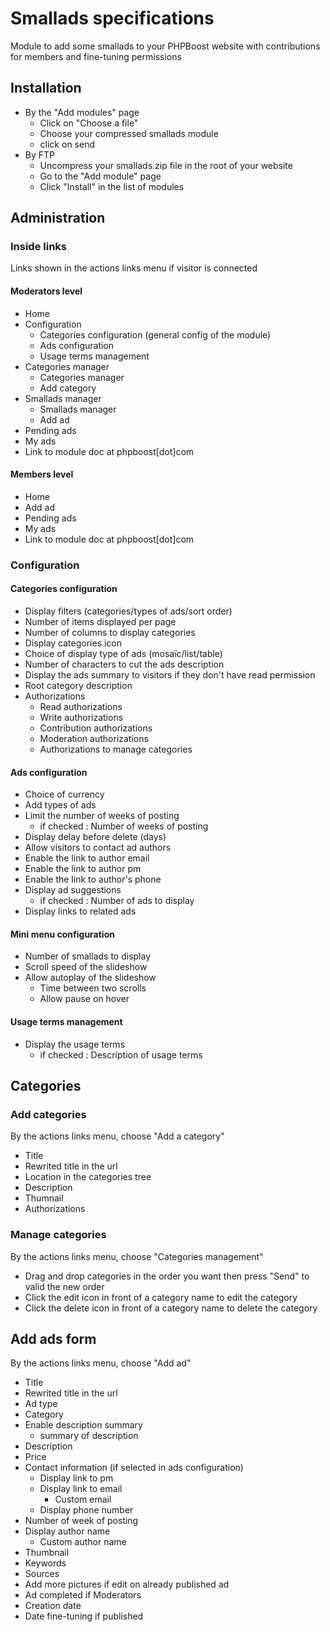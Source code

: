 
# Smallads specifications
Module to add some smallads to your PHPBoost website with contributions for members and fine-tuning permissions

## Installation
- By the "Add modules" page
    - Click on "Choose a file"
    - Choose your compressed smallads module
    - click on send
- By FTP
    - Uncompress your smallads.zip file in the root of your website
    - Go to the "Add module" page
    - Click "Install" in the list of modules
## Administration
### Inside links
Links shown in the actions links menu if visitor is connected
#### Moderators level
- Home
- Configuration
    - Categories configuration (general config of the module)
    - Ads configuration
    - Usage terms management
- Categories manager
    - Categories manager
    - Add category
- Smallads manager
    - Smallads manager
    - Add ad
- Pending ads
- My ads
- Link to module doc at phpboost[dot]com
#### Members level
- Home
- Add ad
- Pending ads
- My ads
- Link to module doc at phpboost[dot]com

### Configuration
#### Categories configuration
- Display filters (categories/types of ads/sort order)
- Number of items displayed per page
- Number of columns to display categories
- Display categories icon
- Choice of display type of ads (mosaïc/list/table)
- Number of characters to cut the ads description
- Display the ads summary to visitors if they don't have read permission
- Root category description
- Authorizations
    - Read authorizations
    - Write authorizations
    - Contribution authorizations
    - Moderation authorizations
    - Authorizations to manage categories
#### Ads configuration
- Choice of currency
- Add types of ads
- Limit the number of weeks of posting
    - if checked : Number of weeks of posting
- Display delay before delete (days)
- Allow visitors to contact ad authors
- Enable the link to author email
- Enable the link to author pm
- Enable the link to author's phone
- Display ad suggestions
    - if checked : Number of ads to display
- Display links to related ads
#### Mini menu configuration
- Number of smallads to display
- Scroll speed of the slideshow
- Allow autoplay of the slideshow
    - Time between two scrolls
    - Allow pause on hover
#### Usage terms management
- Display the usage terms
    - if checked : Description of usage terms

## Categories
### Add categories
By the actions links menu, choose "Add a category"
- Title
- Rewrited title in the url
- Location in the categories tree
- Description
- Thumnail
- Authorizations
### Manage categories
By the actions links menu, choose "Categories management"
- Drag and drop categories in the order you want then press "Send" to valid the new order
- Click the edit icon in front of a category name to edit the category
- Click the delete icon in front of a category name to delete the category

## Add ads form
By the actions links menu, choose "Add ad"
- Title
- Rewrited title in the url
- Ad type   
- Category
- Enable description summary
    - summary of description
- Description
- Price
- Contact information (if selected in ads configuration)
    - Display link to pm
    - Display link to email
        - Custom email
    - Display phone number
- Number of week of posting
- Display author name
    - Custom author name
- Thumbnail
- Keywords
- Sources
- Add more pictures
if edit on already published ad
- Ad completed
if Moderators
- Creation date
- Date fine-tuning
if published
